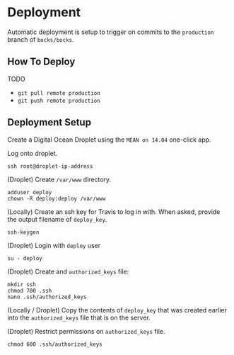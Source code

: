 # Deployment

Automatic deployment is setup to trigger on commits to the `production` branch of `bocks/bocks`.

## How To Deploy

TODO

* `git pull remote production`
* `git push remote production`

## Deployment Setup

Create a Digital Ocean Droplet using the `MEAN on 14.04` one-click app.

Log onto droplet.

	ssh root@droplet-ip-address

(Droplet) Create `/var/www` directory.

	adduser deploy
	chown -R deploy:deploy /var/www

(Locally) Create an ssh key for Travis to log in with. When asked, provide the output filename of `deploy_key`.

	ssh-keygen

(Droplet) Login with `deploy` user

	su - deploy

(Droplet) Create and `authorized_keys` file:

	mkdir ssh
	chmod 700 .ssh
	nano .ssh/authorized_keys

(Locally / Droplet) Copy the contents of `deploy_key` that was created earlier into the `authorized_keys` file that is on the server.

(Droplet) Restrict permissions on `authorized_keys` file.

	chmod 600 .ssh/authorized_keys

